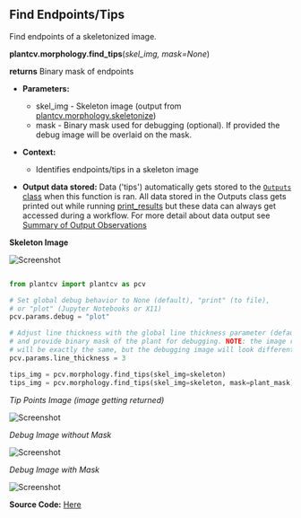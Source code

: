 ## Find Endpoints/Tips

Find endpoints of a skeletonized image.

**plantcv.morphology.find_tips**(*skel_img, mask=None*)

**returns** Binary mask of endpoints 

- **Parameters:**
    - skel_img - Skeleton image (output from [plantcv.morphology.skeletonize](skeletonize.md))
    - mask - Binary mask used for debugging (optional). If provided the debug image will be overlaid on the mask.
- **Context:**
    - Identifies endpoints/tips in a skeleton image
    
- **Output data stored:** Data ('tips') 
    automatically gets stored to the [`Outputs` class](outputs.md) when this function is ran. 
    All data stored in the Outputs class gets printed out while running [print_results](print_results.md) but
    these data can always get accessed during a workflow. For more detail about data output see 
    [Summary of Output Observations](output_measurements.md#summary-of-output-observations)

**Skeleton Image**

![Screenshot](img/documentation_images/find_tips/skeleton_image.jpg)

```python

from plantcv import plantcv as pcv

# Set global debug behavior to None (default), "print" (to file), 
# or "plot" (Jupyter Notebooks or X11)
pcv.params.debug = "plot"

# Adjust line thickness with the global line thickness parameter (default = 5),
# and provide binary mask of the plant for debugging. NOTE: the image returned
# will be exactly the same, but the debugging image will look different. 
pcv.params.line_thickness = 3

tips_img = pcv.morphology.find_tips(skel_img=skeleton)
tips_img = pcv.morphology.find_tips(skel_img=skeleton, mask=plant_mask)


```

*Tip Points Image (image getting returned)*

![Screenshot](img/documentation_images/find_tips/tip_pts.jpg)

*Debug Image without Mask*

![Screenshot](img/documentation_images/find_tips/tips_debug.jpg)

*Debug Image with Mask*

![Screenshot](img/documentation_images/find_tips/tips_debug_mask.jpg)

**Source Code:** [Here](https://github.com/danforthcenter/plantcv/blob/master/plantcv/plantcv/morphology/find_tips.py)
